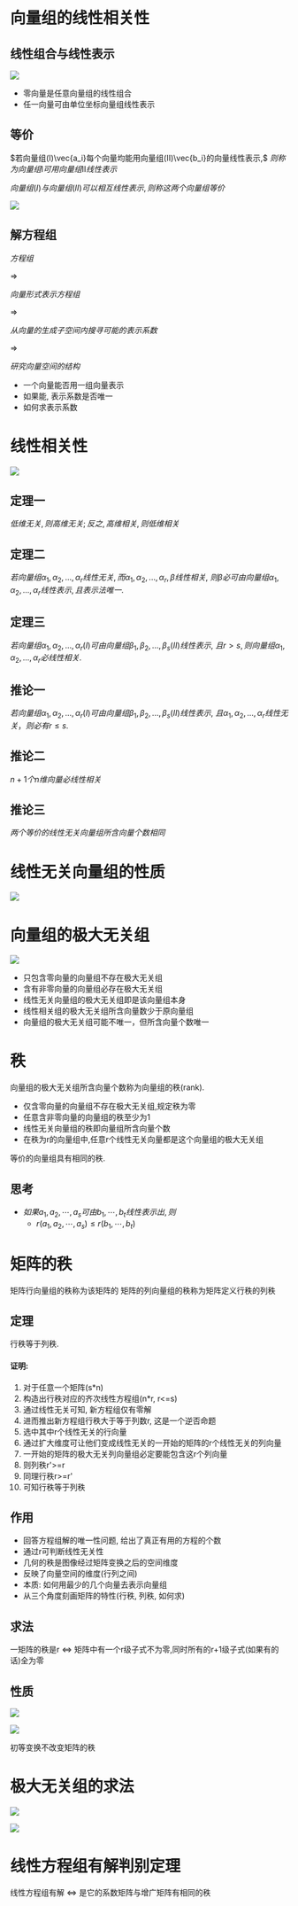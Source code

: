 # 向量组的线性相关性

## 线性组合与线性表示

![](2020-11-25-08-20-46.png)

* 零向量是任意向量组的线性组合
* 任一向量可由单位坐标向量组线性表示

## 等价

$若向量组(I)\vec{a_i}每个向量均能用向量组(II)\vec{b_i}的向量线性表示,$
$则称为向量组Ⅰ可用向量组Ⅱ线性表示$

$向量组(I)与向量组(II)可以相互线性表示,则称这两个向量组等价$

![](2020-11-25-08-36-49.png)

## 解方程组

$方程组$

$\Rightarrow$

$向量形式表示方程组$

$\Rightarrow$

$从向量的生成子空间内搜寻可能的表示系数$

$\Rightarrow$

$研究向量空间的结构$

* 一个向量能否用一组向量表示
* 如果能, 表示系数是否唯一
* 如何求表示系数

# 线性相关性

![](2020-11-25-09-05-38.png)

## 定理一

$低维无关,则高维无关;反之,高维相关,则低维相关$

## 定理二

$若向量组α_1,α_2,...,α_r线性无关,而α_1,α_2,...,α_r,β线性相关,$
$则β必可由向量组α_1,α_2,...,α_r线性表示,且表示法唯一.$

## 定理三

$若向量组α_1,α_2,...,α_r(I)可由向量组β_1,β_2,...,β_s(II)线性表示,$
$且r>s,则向量组α_1,α_2,...,α_r必线性相关.$

## 推论一

$若向量组α_1,α_2,...,α_r(I)可由向量组β_1,β_2,...,β_s(II)线性表示,$
$且α_1,α_2,...,α_r线性无关，则必有r≤s.$

## 推论二

$n+1个n维向量必线性相关$

## 推论三

$两个等价的线性无关向量组所含向量个数相同$

# 线性无关向量组的性质

![](2020-11-25-09-50-36.png)


# 向量组的极大无关组

![](2020-11-30-08-25-03.png)

* 只包含零向量的向量组不存在极大无关组
* 含有非零向量的向量组必存在极大无关组
* 线性无关向量组的极大无关组即是该向量组本身
* 线性相关组的极大无关组所含向量数少于原向量组
* 向量组的极大无关组可能不唯一，但所含向量个数唯一

# 秩

向量组的极大无关组所含向量个数称为向量组的秩(rank).

* 仅含零向量的向量组不存在极大无关组,规定秩为零
* 任意含非零向量的向量组的秩至少为1
* 线性无关向量组的秩即向量组所含向量个数
* 在秩为r的向量组中,任意r个线性无关向量都是这个向量组的极大无关组

等价的向量组具有相同的秩.

## 思考

* $如果a_1,a_2,\cdots,a_s可由b_1,\cdots,b_t线性表示出, 则$
  * $r(a_1,a_2,\cdots,a_s)\leq r(b_1,\cdots,b_t)$

# 矩阵的秩

矩阵行向量组的秩称为该矩阵的
矩阵的列向量组的秩称为矩阵定义行秩的列秩

## 定理

行秩等于列秩.

#### 证明:

1. 对于任意一个矩阵(s*n)
2. 构造出行秩对应的齐次线性方程组(n*r, r<=s)
3. 通过线性无关可知, 新方程组仅有零解
4. 进而推出新方程组行秩大于等于列数r, 这是一个逆否命题
5. 选中其中r个线性无关的行向量
6. 通过扩大维度可让他们变成线性无关的一开始的矩阵的r个线性无关的列向量
7. 一开始的矩阵的极大无关列向量组必定要能包含这r个列向量
8. 则列秩r'>=r
9. 同理行秩r>=r'
10. 可知行秩等于列秩

## 作用

* 回答方程组解的唯一性问题, 给出了真正有用的方程的个数
* 通过r可判断线性无关性
* 几何的秩是图像经过矩阵变换之后的空间维度
* 反映了向量空间的维度(行列之间)
* 本质: 如何用最少的几个向量去表示向量组
* 从三个角度刻画矩阵的特性(行秩, 列秩, 如何求)

## 求法

一矩阵的秩是r
⇔
矩阵中有一个r级子式不为零,同时所有的r+1级子式(如果有的话)全为零

## 性质

![](2020-11-30-09-46-41.png)

![](2020-11-30-09-47-33.png)

初等变换不改变矩阵的秩

# 极大无关组的求法

![](2020-12-02-08-10-55.png)

![](2020-12-02-08-12-05.png)

# 线性方程组有解判别定理

线性方程组有解
⇔
是它的系数矩阵与增广矩阵有相同的秩
